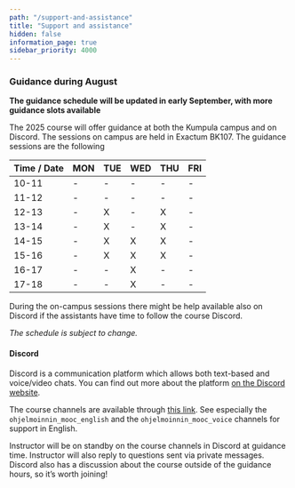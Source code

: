 ```yaml
---
path: "/support-and-assistance"
title: "Support and assistance"
hidden: false
information_page: true
sidebar_priority: 4000
---
```


### Guidance during August

**The guidance schedule will be updated in early September, with more guidance slots available**

The 2025 course will offer guidance at both the Kumpula campus and on Discord. The sessions on campus are held in Exactum BK107. The guidance sessions are the following


| Time / Date | MON | TUE | WED | THU | FRI |
|-----|----|----|----|----|----|
| 10-11 | - | - | - | - | - |
| 11-12 | - | - | - | - | - |
| 12-13 | - | X | - | X | - |
| 13-14 | - | X | - | X | - |
| 14-15 | - | X | X | X | - |
| 15-16 | - | X | X | X | - |
| 16-17 | - | - | X | - | - |
| 17-18 | - | - | X | - | - |

During the on-campus sessions there might be help available also on Discord if the assistants have time to follow the course Discord.

*The schedule is subject to change.*

#### Discord

Discord is a communication platform which allows both text-based and voice/video chats. You can find out more about the platform [on the Discord website](https://discord.com/).

The course channels are available through [this link](https://study.cs.helsinki.fi/discord/join/ohjelmoinnin_mooc). See especially the `ohjelmoinnin_mooc_english` and the `ohjelmoinnin_mooc_voice` channels for support in English.

Instructor will be on standby on the course channels in Discord at guidance time. Instructor will also reply to questions sent via private messages. Discord also has a discussion about the course outside of the guidance hours, so it’s worth joining!

